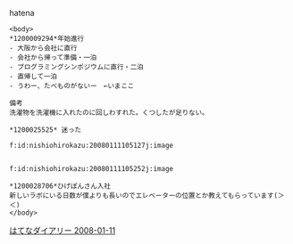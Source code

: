 
hatena

```
<body>
*1200009294*年始進行
- 大阪から会社に直行
- 会社から帰って準備・一泊
- プログラミングシンポジウムに直行・二泊
- 直帰して一泊
- うわー、たべものがないー　←いまここ

備考
洗濯物を洗濯機に入れたのに回しわすれた。くつしたが足りない。

*1200025525* 迷った

f:id:nishiohirokazu:20080111105127j:image


f:id:nishiohirokazu:20080111105252j:image

*1200028706*ひげぽんさん入社
新しいラボにいる日数が僕よりも長いのでエレベーターの位置とか教えてもらっています(＞＜)
</body>
```


[はてなダイアリー 2008-01-11](https://nishiohirokazu.hatenadiary.org/archive/2008/01/11)